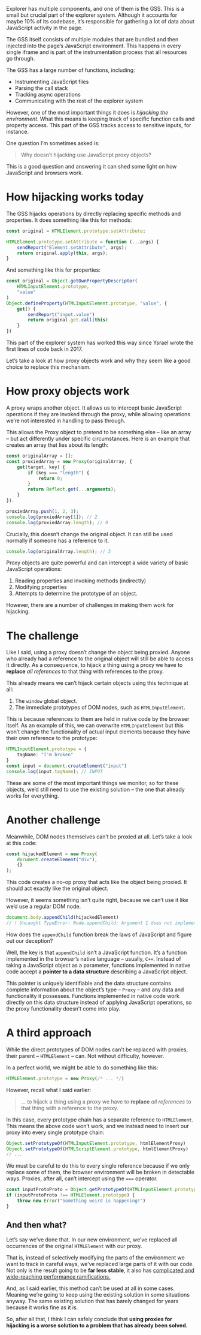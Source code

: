 Explorer has multiple components, and one of them is the GSS. This is a small but crucial part of the explorer system. Although it accounts for maybe 10% of its codebase, it’s responsible for gathering a lot of data about JavaScript activity in the page.

The GSS itself consists of multiple modules that are bundled and then injected into the page’s JavaScript environment. This happens in every single iframe and is part of the instrumentation process that all resources go through.

The GSS has a large number of functions, including:
- Instrumenting JavaScript files
- Parsing the call stack
- Tracking async operations
- Communicating with the rest of the explorer system

However, one of the most important things it does is *hijacking the environment*. What this means is keeping track of specific function calls and property access. This part of the GSS tracks access to sensitive inputs, for instance.

One question I’m sometimes asked is:
> Why doesn’t hijacking use JavaScript proxy objects?

This is a good question and answering it can shed some light on how JavaScript and browsers work.
# How hijacking works today
The GSS hijacks operations by directly replacing specific methods and properties. It does something like this for methods:

```typescript
const original = HTMLElement.prototype.setAttribute;

HTMLElement.prototype.setAttribute = function (...args) {
	sendReport("Element.setAttribute", args);
	return original.apply(this, args);
}
```

And something like this for properties:
```typescript
const original = Object.getOwnPropertyDescriptor(
	HTMLInputElement.prototype,
	"value"
)
Object.defineProperty(HTMLInputElement.prototype, "value", {
	get() {
		sendReport("input.value")
		return original.get.call(this)
	}
})
```

This part of the explorer system has worked this way since Ysrael wrote the first lines of code back in 2017.

Let’s take a look at how proxy objects work and why they seem like a good choice to replace this mechanism.
# How proxy objects work
A proxy wraps another object. It allows us to intercept basic JavaScript operations if they are invoked through the proxy, while allowing operations we’re not interested in handling to pass through.

This allows the Proxy object to pretend to be something else – like an array – but act differently under specific circumstances. Here is an example that creates an array that lies about its length:

```typescript
const originalArray = [];
const proxiedArray = new Proxy(originalArray, {
	get(target, key) {
		if (key === "length") {
			return 0;
		}	
		return Reflect.get(...arguments);
	}
}).

proxiedArray.push(1, 2, 3);
console.log(proxiedArray[1]); // 2
console.log(proxiedArray.length); // 0
```

Crucially, this doesn’t change the original object. It can still be used normally if someone has a reference to it. 

```typescript
console.log(originalArray.length); // 3
```

Proxy objects are quite powerful and can intercept a wide variety of basic JavaScript operations:
1. Reading properties and invoking methods (indirectly)
2. Modifying properties
3. Attempts to determine the prototype of an object.

However, there are a number of challenges in making them work for hijacking.
# The challenge
Like I said, using a proxy doesn’t change the object being proxied. Anyone who already had a reference to the original object will still be able to access it directly. As a consequence, to hijack a thing using a proxy we have to **replace** *all references* to that thing with references to the proxy.

This already means we can’t hijack certain objects using this technique at all:
1. The `window` global object.
2. The immediate prototypes of DOM nodes, such as `HTMLInputElement`.

This is because references to them are held in native code by the browser itself. As an example of this, we can overwrite `HTMLInputElement` but this won’t change the functionality of actual input elements because they have their own reference to the prototype:

```typescript
HTMLInputElement.prototype = {
	tagName: "I'm broken"
}
const input = document.createElement("input")
console.log(input.tagName); // INPUT
```

These are some of the most important things we monitor, so for these objects, we’d still need to use the existing solution – the one that already works for everything.
# Another challenge
Meanwhile, DOM nodes themselves can’t be proxied at all. Let’s take a look at this code:
```typescript
const hijackedElement = new Proxy(
	document.createElement("div"), 
	{}
);
```

This code creates a no-op proxy that acts like the object being proxied. It should act exactly like the original object. 

However, it seems something isn’t quite right, because we can’t use it like we’d use a regular DOM node.
```typescript
document.body.appendChild(hijackedElement)
// ! Uncaught TypeError: Node.appendChild: Argument 1 does not implement interface Node.
```

How does the `appendChild` function break the laws of JavaScript and figure out our deception?

Well, the key is that `appendChild` isn’t a JavaScript function. It’s a function implemented in the browser’s native language – usually, `C++`. Instead of taking a JavaScript object as a parameter, functions implemented in native code accept a **pointer to a data structure** describing a JavaScript object.

This pointer is uniquely identifiable and the data structure contains complete information about the object’s type – `Proxy` – and any data and functionality it possesses. Functions implemented in native code work directly on this data structure instead of applying JavaScript operations, so the proxy functionality doesn’t come into play.
# A third approach
While the direct prototypes of DOM nodes can’t be replaced with proxies, their parent – `HTMLElement` – can. Not without difficulty, however.

In a perfect world, we might be able to do something like this:
```typescript
HTMLElement.prototype = new Proxy(/* ... */)
```

However, recall what I said earlier:

> … to hijack a thing using a proxy we have to **replace** *all references* to that thing with a reference to the proxy.

In this case, every prototype chain has a separate reference to `HTMLElement`.  This means the above code won’t work, and we instead need to insert our proxy into every single prototype chain:

```typescript
Object.setPrototypeOf(HTMLInputElement.prototype, htmlElementProxy)
Object.setPrototypeOf(HTMLScriptElement.prototype, htmlElementProxy)
// ...
```

We must be careful to do this to every single reference because if we only replace some of them, the browser environment will be broken in detectable ways. Proxies, after all, can’t intercept using the `===` operator.

```typescript
const inputProtoProto = Object.getPrototypeOf(HTMLInputElement.prototype);
if (inputProtoProto !== HTMLElement.prototype) {
	throw new Error("Something weird is happening!")
}
```
## And then what?
Let’s say we’ve done that. In our new environment, we’ve replaced all occurrences of the original `HTMLElement` with our proxy. 

That is, instead of selectively modifying the parts of the environment we want to track in careful ways, we’ve replaced large parts of it with our code. Not only is the result going to be **far less stable**, it also has [complicated and wide-reaching performance ramifications.](https://developer.mozilla.org/en-US/docs/Web/JavaScript/Reference/Global_Objects/Object/setPrototypeOf) 

And, as I said earlier, this method can’t be used at all in some cases. Meaning we’re going to keep using the existing solution in some situations anyway. The same existing solution that has barely changed for years because it works fine as it is.

So, after all that, I think I can safely conclude that **using proxies for hijacking is a worse solution to a problem that has already been solved.**
